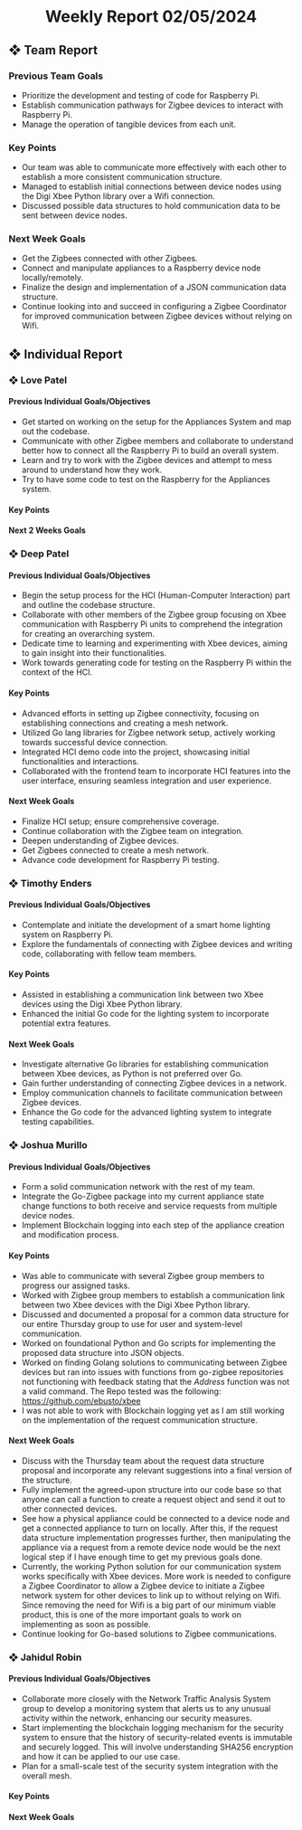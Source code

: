 <h1 align="center"> Weekly Report 02/05/2024 </h1>

## ❖ Team Report

### Previous Team Goals
- Prioritize the development and testing of code for Raspberry Pi.
- Establish communication pathways for Zigbee devices to interact with Raspberry Pi.
- Manage the operation of tangible devices from each unit.

### Key Points
- Our team was able to communicate more effectively with each other to establish a more consistent communication structure.
- Managed to establish initial connections between device nodes using the Digi Xbee Python library over a Wifi connection.
- Discussed possible data structures to hold communication data to be sent between device nodes.

### Next Week Goals
- Get the Zigbees connected with other Zigbees.
- Connect and manipulate appliances to a Raspberry device node locally/remotely.
- Finalize the design and implementation of a JSON communication data structure.
- Continue looking into and succeed in configuring a Zigbee Coordinator for improved communication between Zigbee devices without relying on Wifi.

## ❖ Individual Report

### ❖ Love Patel

#### Previous Individual Goals/Objectives
- Get started on working on the setup for the Appliances System and map out the codebase.
- Communicate with other Zigbee members and collaborate to understand better how to connect all the Raspberry Pi to build an overall system.
- Learn and try to work with the Zigbee devices and attempt to mess around to understand how they work.
- Try to have some code to test on the Raspberry for the Appliances system.

#### Key Points


#### Next 2 Weeks Goals


### ❖ Deep Patel

#### Previous Individual Goals/Objectives
- Begin the setup process for the HCI (Human-Computer Interaction) part and outline the codebase structure.
- Collaborate with other members of the Zigbee group focusing on Xbee communication with Raspberry Pi units to comprehend the integration for creating an overarching system.
- Dedicate time to learning and experimenting with Xbee devices, aiming to gain insight into their functionalities.
- Work towards generating code for testing on the Raspberry Pi within the context of the HCI.

#### Key Points
- Advanced efforts in setting up Zigbee connectivity, focusing on establishing connections and creating a mesh network. 
- Utilized Go lang libraries for Zigbee network setup, actively working towards successful device connection. 
- Integrated HCI demo code into the project, showcasing initial functionalities and interactions. 
- Collaborated with the frontend team to incorporate HCI features into the user interface, ensuring seamless integration and user experience.

#### Next Week Goals
- Finalize HCI setup; ensure comprehensive coverage.
- Continue collaboration with the Zigbee team on integration.
- Deepen understanding of Zigbee devices.
- Get Zigbees connected to create a mesh network.
- Advance code development for Raspberry Pi testing.

### ❖ Timothy Enders

#### Previous Individual Goals/Objectives
- Contemplate and initiate the development of a smart home lighting system on Raspberry Pi.
- Explore the fundamentals of connecting with Zigbee devices and writing code, collaborating with fellow team members.

#### Key Points
- Assisted in establishing a communication link between two Xbee devices using the Digi Xbee Python library.
- Enhanced the initial Go code for the lighting system to incorporate potential extra features.

#### Next Week Goals
- Investigate alternative Go libraries for establishing communication between Xbee devices, as Python is not preferred over Go.
- Gain further understanding of connecting Zigbee devices in a network.
- Employ communication channels to facilitate communication between Zigbee devices.
- Enhance the Go code for the advanced lighting system to integrate testing capabilities.

### ❖ Joshua Murillo

#### Previous Individual Goals/Objectives
- Form a solid communication network with the rest of my team.
- Integrate the Go-Zigbee package into my current appliance state change functions to both receive and service requests from multiple device nodes.
- Implement Blockchain logging into each step of the appliance creation and modification process.

#### Key Points
- Was able to communicate with several Zigbee group members to progress our assigned tasks.
- Worked with Zigbee group members to establish a communication link between two Xbee devices with the Digi Xbee Python library.
- Discussed and documented a proposal for a common data structure for our entire Thursday group to use for user and system-level communication.
- Worked on foundational Python and Go scripts for implementing the proposed data structure into JSON objects.
- Worked on finding Golang solutions to communicating between Zigbee devices but ran into issues with functions from go-zigbee repositories not functioning with feedback stating that the *Address* function was not a valid command. The Repo tested was the following: https://github.com/ebusto/xbee
- I was not able to work with Blockchain logging yet as I am still working on the implementation of the request communication structure.

#### Next Week Goals
- Discuss with the Thursday team about the request data structure proposal and incorporate any relevant suggestions into a final version of the structure.
- Fully implement the agreed-upon structure into our code base so that anyone can call a function to create a request object and send it out to other connected devices.
- See how a physical appliance could be connected to a device node and get a connected appliance to turn on locally. After this, if the request data structure implementation progresses further, then manipulating the appliance via a request from a remote device node would be the next logical step if I have enough time to get my previous goals done.
- Currently, the working Python solution for our communication system works specifically with Xbee devices. More work is needed to configure a Zigbee Coordinator to allow a Zigbee device to initiate a Zigbee network system for other devices to link up to without relying on Wifi. Since removing the need for Wifi is a big part of our minimum viable product, this is one of the more important goals to work on implementing as soon as possible.
- Continue looking for Go-based solutions to Zigbee communications.


### ❖ Jahidul Robin

#### Previous Individual Goals/Objectives
- Collaborate more closely with the Network Traffic Analysis System group to develop a monitoring system that alerts us to any unusual activity within the network, enhancing our security measures.
- Start implementing the blockchain logging mechanism for the security system to ensure that the history of security-related events is immutable and securely logged. This will involve understanding SHA256 encryption and how it can be applied to our use case.
- Plan for a small-scale test of the security system integration with the overall mesh.

#### Key Points


#### Next Week Goals
